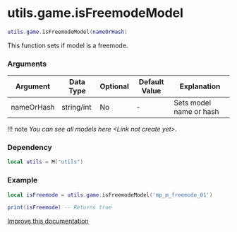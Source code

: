 # utils.game.isFreemodeModel

```lua
utils.game.isFreemodeModel(nameOrHash)
```
This function sets if model is a freemode.

### Arguments
| Argument      | Data Type | Optional | Default Value | Explanation |
|---------------|-----------|----------|---------------|-------------|
| nameOrHash | string/int | No | - | Sets model name or hash |

!!! note
    *You can see all models here <Link not create yet\>.*

### Dependency
```lua
local utils = M("utils")
```

### Example
```lua
local isFreemode = utils.game.isFreemodeModel('mp_m_freemode_01')

print(isFreemode) -- Returns true
```

[Improve this documentation](https://github.com/esx-framework/esx-framework.github.io/blob/development/docs/es_extended2/common/functions/game/isfreemodemodel.md)